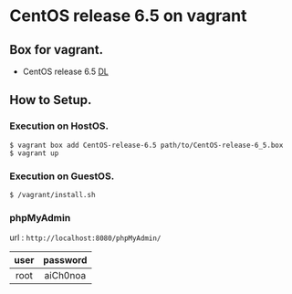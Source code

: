 CentOS release 6.5 on vagrant
==============================

Box for vagrant.
--------------------

- CentOS release 6.5 [DL](http://rytmrt.github.io/vagrant-hunds-on/boxes/CentOS-release-6_5.box)


How to Setup.
--------------------

### Execution on HostOS.

```
$ vagrant box add CentOS-release-6.5 path/to/CentOS-release-6_5.box
$ vagrant up
```


### Execution on GuestOS.

```
$ /vagrant/install.sh
```


### phpMyAdmin

url : `http://localhost:8080/phpMyAdmin/`

|   user   | password |
|:--------:|:--------:|
|   root   | aiCh0noa |  
